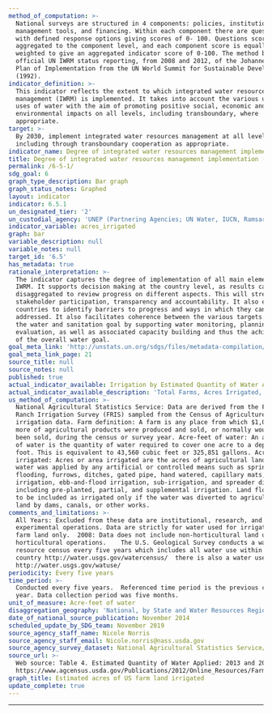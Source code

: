 ```yaml
---
method_of_computation: >-
  National surveys are structured in 4 components: policies, institutions,
  management tools, and financing. Within each component there are questions
  with defined response options giving scores of 0- 100. Questions scores are
  aggregated to the component level, and each component score is equally
  weighted to give an aggregated indicator score of 0-100. The method builds on
  official UN IWRM status reporting, from 2008 and 2012, of the Johannesburg
  Plan of Implementation from the UN World Summit for Sustainable Development
  (1992).
indicator_definition: >-
  This indicator reflects the extent to which integrated water resources
  management (IWRM) is implemented. It takes into account the various users and
  uses of water with the aim of promoting positive social, economic and
  environmental impacts on all levels, including transboundary, where
  appropriate.
target: >-
  By 2030, implement integrated water resources management at all levels,
  including through transboundary cooperation as appropriate.
indicator_name: Degree of integrated water resources management implementation (0- 100)
title: Degree of integrated water resources management implementation (0- 100)
permalink: /6-5-1/
sdg_goal: 6
graph_type_description: Bar graph
graph_status_notes: Graphed
layout: indicator
indicator: 6.5.1
un_designated_tier: '2'
un_custodial_agency: 'UNEP (Partnering Agencies; UN Water, IUCN, Ramsar)'
indicator_variable: acres_irrigated
graph: bar
variable_description: null
variable_notes: null
target_id: '6.5'
has_metadata: true
rationale_interpretation: >-
  The indicator captures the degree of implementation of all main elements of
  IWRM. It supports decision making at the country level, as results can be
  disaggregated to review progress on different aspects. This will strengthen
  stakeholder participation, transparency and accountability. It also enables
  countries to identify barriers to progress and ways in which they can be
  addressed. It also facilitates coherence between the various targets within
  the water and sanitation goal by supporting water monitoring, planning and
  evaluation, as well as associated capacity building and thus the achievement
  of the overall water goal.
goal_meta_link: 'http://unstats.un.org/sdgs/files/metadata-compilation/Metadata-Goal-6.pdf'
goal_meta_link_page: 21
source_title: null
source_notes: null
published: true
actual_indicator_available: Irrigation by Estimated Quantity of Water Applied to farm land
actual_indicator_available_description: 'Total Farms, Acres Irrigated, Acre-feet of water applied'
us_method_of_computation: >-
  National Agricultural Statistics Service: Data are derived from the Farm and
  Ranch Irrigation Survey (FRIS) sampled from the Census of Agriculture
  irrigation data. Farm definition: A farm is any place from which $1,000 or
  more of agricultural products were produced and sold, or normally would have
  been sold, during the census or survey year. Acre-feet of water: An acre-foot
  of water is the quantity of water required to cover one acre to a depth of one
  foot. This is equivalent to 43,560 cubic feet or 325,851 gallons. Acres
  irrigated: Acres or area irrigated are the acres of agricultural land to which
  water was applied by any artificial or controlled means such as sprinklers,
  flooding, furrows, ditches, gated pipe, hand watered, capillary mats, trough
  irrigation, ebb-and-flood irrigation, sub-irrigation, and spreader dikes
  including pre-planted, partial, and supplemental irrigation. Land flooded was
  to be included as irrigated only if the water was diverted to agricultural
  land by dams, canals, or other works.
comments_and_limitations: >-
  All Years: Excluded from these data are institutional, research, and
  experimental operations. Data are strictly for water used for irrigation on
  farm land only.  2008: Data does not include non-horticultural land use for
  horticultural operations.    The U.S. Geological Survey conducts a water
  resource census every five years which includes all water use within the
  country http://water.usgs.gov/watercensus/  there is also a water use website
  http://water.usgs.gov/watuse/
periodicity: Every five years
time_period: >-
  Conducted every five years.  Referenced time period is the previous calendar
  year. Data collection period was five months.
unit_of_measure: Acre-feet of water
disaggregation_geography: 'National, by State and Water Resources Regions'
date_of_national_source_publication: November 2014
scheduled_update_by_SDG_team: November 2019
source_agency_staff_name: Nicole Norris
source_agency_staff_email: Nicole.norris@nass.usda.gov
source_agency_survey_dataset: National Agricultural Statistics Service/Farm and Ranch Irrigation Survey
source_url: >-
  Web source: Table 4. Estimated Quantity of Water Applied: 2013 and 2008
  https://www.agcensus.usda.gov/Publications/2012/Online_Resources/Farm_and_Ranch_Irrigation_Survey/
graph_title: Estimated acres of US farm land irrigated
update_complete: true
---
```

********
